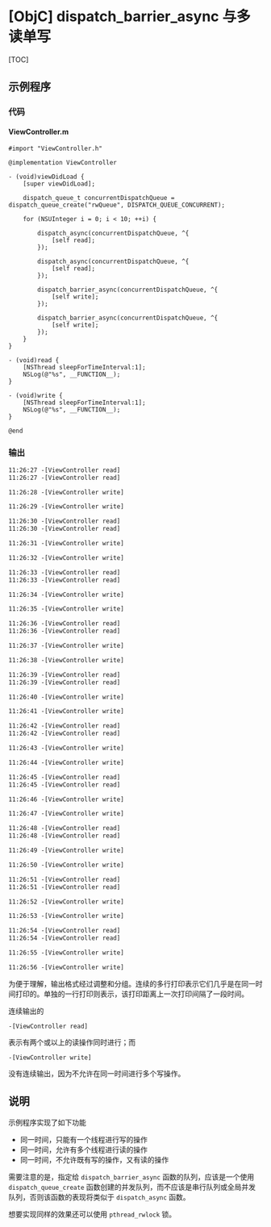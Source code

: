 # [ObjC] dispatch_barrier_async 与多读单写

[TOC]

## 示例程序

### 代码

#### ViewController.m

```objc
#import "ViewController.h"

@implementation ViewController

- (void)viewDidLoad {
    [super viewDidLoad];

    dispatch_queue_t concurrentDispatchQueue = dispatch_queue_create("rwQueue", DISPATCH_QUEUE_CONCURRENT);

    for (NSUInteger i = 0; i < 10; ++i) {

        dispatch_async(concurrentDispatchQueue, ^{
            [self read];
        });

        dispatch_async(concurrentDispatchQueue, ^{
            [self read];
        });

        dispatch_barrier_async(concurrentDispatchQueue, ^{
            [self write];
        });

        dispatch_barrier_async(concurrentDispatchQueue, ^{
            [self write];
        });
    }
}

- (void)read {
    [NSThread sleepForTimeInterval:1];
    NSLog(@"%s", __FUNCTION__);
}

- (void)write {
    [NSThread sleepForTimeInterval:1];
    NSLog(@"%s", __FUNCTION__);
}

@end
```

### 输出

```txt
11:26:27 -[ViewController read]
11:26:27 -[ViewController read]

11:26:28 -[ViewController write]

11:26:29 -[ViewController write]

11:26:30 -[ViewController read]
11:26:30 -[ViewController read]

11:26:31 -[ViewController write]

11:26:32 -[ViewController write]

11:26:33 -[ViewController read]
11:26:33 -[ViewController read]

11:26:34 -[ViewController write]

11:26:35 -[ViewController write]

11:26:36 -[ViewController read]
11:26:36 -[ViewController read]

11:26:37 -[ViewController write]

11:26:38 -[ViewController write]

11:26:39 -[ViewController read]
11:26:39 -[ViewController read]

11:26:40 -[ViewController write]

11:26:41 -[ViewController write]

11:26:42 -[ViewController read]
11:26:42 -[ViewController read]

11:26:43 -[ViewController write]

11:26:44 -[ViewController write]

11:26:45 -[ViewController read]
11:26:45 -[ViewController read]

11:26:46 -[ViewController write]

11:26:47 -[ViewController write]

11:26:48 -[ViewController read]
11:26:48 -[ViewController read]

11:26:49 -[ViewController write]

11:26:50 -[ViewController write]

11:26:51 -[ViewController read]
11:26:51 -[ViewController read]

11:26:52 -[ViewController write]

11:26:53 -[ViewController write]

11:26:54 -[ViewController read]
11:26:54 -[ViewController read]

11:26:55 -[ViewController write]

11:26:56 -[ViewController write]
```

为便于理解，输出格式经过调整和分组。连续的多行打印表示它们几乎是在同一时间打印的。单独的一行打印则表示，该打印距离上一次打印间隔了一段时间。

连续输出的

```objc
-[ViewController read]
```

表示有两个或以上的读操作同时进行；而

```objc
-[ViewController write]
```

没有连续输出，因为不允许在同一时间进行多个写操作。

## 说明

示例程序实现了如下功能

* 同一时间，只能有一个线程进行写的操作
* 同一时间，允许有多个线程进行读的操作
* 同一时间，不允许既有写的操作，又有读的操作

需要注意的是，指定给 `dispatch_barrier_async` 函数的队列，应该是一个使用 `dispatch_queue_create` 函数创建的并发队列，而不应该是串行队列或全局并发队列，否则该函数的表现将类似于 `dispatch_async` 函数。

想要实现同样的效果还可以使用 `pthread_rwlock` 锁。

